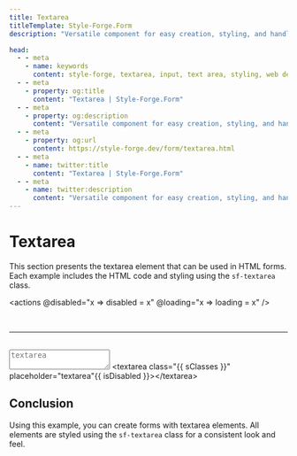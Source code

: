 ```yaml
---
title: Textarea
titleTemplate: Style-Forge.Form
description: "Versatile component for easy creation, styling, and handling of text areas in web apps."

head:
  - - meta
    - name: keywords
      content: style-forge, textarea, input, text area, styling, web development, frontend, textarea elements, textarea styles, responsive
  - - meta
    - property: og:title
      content: "Textarea | Style-Forge.Form"
  - - meta
    - property: og:description
      content: "Versatile component for easy creation, styling, and handling of text areas in web apps."
  - - meta
    - property: og:url
      content: https://style-forge.dev/form/textarea.html
  - - meta
    - name: twitter:title
      content: "Textarea | Style-Forge.Form"
  - - meta
    - name: twitter:description
      content: "Versatile component for easy creation, styling, and handling of text areas in web apps."
---
```


# Textarea

This section presents the textarea element that can be used in HTML forms. Each example includes the HTML code and styling using the `sf-textarea` class.

<actions @disabled="x => disabled = x" @loading="x => loading = x" />

<br />

---
<br />

<textarea :class="sClasses" placeholder="textarea" :disabled="disabled"></textarea>

<highlight lang="html">
&lt;textarea class="{{ sClasses }}" placeholder="textarea"{{ isDisabled }}&gt;&lt;/textarea&gt;
</highlight>

## Conclusion

Using this example, you can create forms with textarea elements. All elements are styled using the `sf-textarea` class for a consistent look and feel.

<script setup>
import { ref, computed } from 'vue';

import 'style-forge.form/src/var.css';

import 'style-forge.form/src/loading.css';
import 'style-forge.form/src/checkbox-radio.css';

import 'style-forge.form/src/textarea.css';

const loading = ref(false);
const disabled = ref(false);

const isLoading = computed(() => loading.value ? 'sf-loading' : null);
const isDisabled = computed(() => disabled.value ? ' disabled' : null);

const sClasses = computed(() => {
  return ['sf-textarea', isLoading.value].filter(x => x).join(' ')
});
</script>
